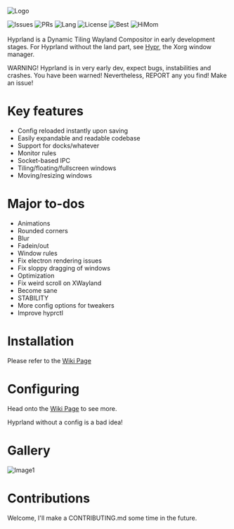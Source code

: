 ![Logo](https://raw.githubusercontent.com/vaxerski/Hyprland/main/assets/hyprland.png)

![Issues](https://img.shields.io/github/issues/vaxerski/Hyprland)
![PRs](https://img.shields.io/github/issues-pr/vaxerski/Hyprland)
![Lang](https://img.shields.io/github/languages/top/vaxerski/Hyprland)
![License](https://img.shields.io/github/license/vaxerski/Hyprland)
![Best](https://img.shields.io/badge/Standard-C%2B%2B20-success)
![HiMom](https://img.shields.io/badge/Hi-mom!-ff69b4)
<br/><br/>
Hyprland is a Dynamic Tiling Wayland Compositor in early development stages.
For Hyprland without the land part, see [Hypr](https://github.com/vaxerski/Hypr), the Xorg window manager.


WARNING! 
Hyprland is in very early dev, expect bugs, instabilities and crashes. You have been warned!
Nevertheless, REPORT any you find! Make an issue!

# Key features
 - Config reloaded instantly upon saving
 - Easily expandable and readable codebase
 - Support for docks/whatever
 - Monitor rules
 - Socket-based IPC
 - Tiling/floating/fullscreen windows
 - Moving/resizing windows

# Major to-dos
 - Animations
 - Rounded corners
 - Blur
 - Fadein/out
 - Window rules
 - Fix electron rendering issues
 - Fix sloppy dragging of windows
 - Optimization
 - Fix weird scroll on XWayland
 - Become sane
 - STABILITY
 - More config options for tweakers
 - Improve hyprctl

# Installation
Please refer to the [Wiki Page](https://github.com/vaxerski/Hyprland/wiki/Installation)
<br/>

# Configuring
Head onto the [Wiki Page](https://github.com/vaxerski/Hyprland/wiki/Configuring-Hyprland) to see more.

Hyprland without a config is a bad idea!
<br/>

# Gallery
![Image1](https://i.imgur.com/SIPepse.png)
<br/>

# Contributions
Welcome, I'll make a CONTRIBUTING.md some time in the future.

